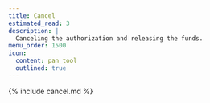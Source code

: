 ```yaml
---
title: Cancel
estimated_read: 3
description: |
  Canceling the authorization and releasing the funds.
menu_order: 1500
icon:
  content: pan_tool
  outlined: true
---
```


{% include cancel.md %}

